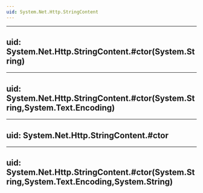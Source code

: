 ```yaml
---
uid: System.Net.Http.StringContent
---
```


---
uid: System.Net.Http.StringContent.#ctor(System.String)
---

---
uid: System.Net.Http.StringContent.#ctor(System.String,System.Text.Encoding)
---

---
uid: System.Net.Http.StringContent.#ctor
---

---
uid: System.Net.Http.StringContent.#ctor(System.String,System.Text.Encoding,System.String)
---
